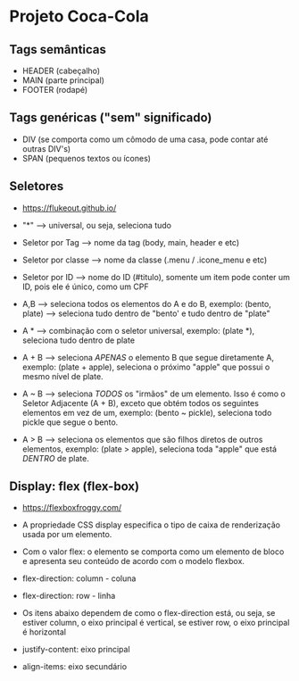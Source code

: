 # Projeto Coca-Cola

## Tags semânticas
* HEADER (cabeçalho)
* MAIN (parte principal)
* FOOTER (rodapé)

## Tags genéricas ("sem" significado)
* DIV (se comporta como um cômodo de uma casa, pode contar até outras DIV's)
* SPAN (pequenos textos ou ícones)

## Seletores
* https://flukeout.github.io/

* "*"   --> universal, ou seja, seleciona tudo
* Seletor por Tag --> nome da tag (body, main, header e etc)
* Seletor por classe --> nome da classe (.menu / .icone_menu e etc)
* Seletor por ID --> nome do ID (#titulo), somente um item pode conter um ID, pois ele é único, como um CPF

* A,B --> seleciona todos os elementos do A e do B, exemplo: (bento, plate) --> seleciona tudo dentro de "bento' e tudo dentro de "plate"
* A * --> combinação com o seletor universal, exemplo: (plate *), seleciona tudo dentro de plate
* A + B --> seleciona *APENAS* o elemento B que segue diretamente A, exemplo: (plate + apple), seleciona o próximo "apple" que possui o mesmo nível de plate.
* A ~ B --> seleciona *TODOS* os "irmãos" de um elemento. Isso é como o Seletor Adjacente (A + B), exceto que obtém todos os seguintes elementos em vez de um, exemplo: (bento ~ pickle), seleciona todo pickle que segue o bento.
* A > B --> seleciona os elementos que são filhos diretos de outros elementos, exemplo: (plate > apple), seleciona toda "apple" que está *DENTRO* de plate.

## Display: flex (flex-box)
* https://flexboxfroggy.com/
* A propriedade CSS display especifica o tipo de caixa de renderização usada por um elemento.
* Com o valor flex: o elemento se comporta como um elemento de bloco e apresenta seu conteúdo de acordo com o modelo flexbox.

* flex-direction: column - coluna
* flex-direction: row - linha

* Os itens abaixo dependem de como o flex-direction está, ou seja, se estiver column, o eixo principal é vertical, se estiver row, o eixo principal é horizontal
* justify-content: eixo principal
* align-items: eixo secundário